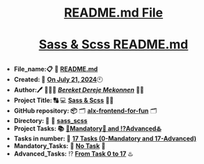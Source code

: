<H1 align="center", height="1500"> <ins> README.md File </ins> </H1>
<H1 align="center"> <ins> Sass & Scss README.md</ins> </H1>

##

* **File_name:📋** 📖 [**README.md**](https://github.com/BekaHabesha/alx-frontend-for-fun/tree/master/sass_scss/README.md)
* **Created: 📅** <ins>**On July 21, 2024**</ins>🕙
* **Author:🖊️** 👨🏻‍💻 [***Bereket Dereje Mekonnen***](https://intranet.alxswe.com/users/BereketDerejeMekonnen) 🧑‍💻
* **Project Title: 🔠**  💻 [**Sass & Scss**](https://intranet.alxswe.com/projects/1212) 📝🔡
* **GitHub repository: 📦** 🗂 [**alx-frontend-for-fun**](https://github.com/BekaHabesha/alx-frontend-for-fun) 🗂
* **Directory: 💼** 📂 [**sass_scss**](https://github.com/BekaHabesha/alx-frontend-for-fun/tree/master/sass_scss)
* **Project Tasks: 📚** <ins>**💯Mandatory💯 and ⁉️Advanced♨️**</ins>
* **Tasks in number: 🔢** <ins>**17 Tasks (0-Mandatory and 17-Advanced)**</ins>
* **Mandatory_Tasks:** 💯 <ins>**No Task**</ins> 💯
* **Advanced_Tasks:** ⁉️ <ins>**From Task 0 to 17**</ins> ♨️

###
